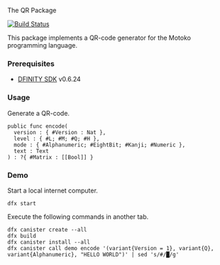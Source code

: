 The QR Package

[![Build Status](https://github.com/enzoh/motoko-qr/workflows/build/badge.svg)](https://github.com/enzoh/motoko-qr/actions?query=workflow%3Abuild)

This package implements a QR-code generator for the Motoko programming language.

### Prerequisites

- [DFINITY SDK](https://sdk.dfinity.org/docs/download.html) v0.6.24

### Usage

Generate a QR-code.
```motoko
public func encode(
  version : { #Version : Nat },
  level : { #L; #M; #Q; #H },
  mode : { #Alphanumeric; #EightBit; #Kanji; #Numeric },
  text : Text
) : ?{ #Matrix : [[Bool]] }
 ```

### Demo

Start a local internet computer.

```
dfx start
```

Execute the following commands in another tab.

```
dfx canister create --all
dfx build
dfx canister install --all
dfx canister call demo encode '(variant{Version = 1}, variant{Q}, variant{Alphanumeric}, "HELLO WORLD")' | sed 's/#/█/g'
```
